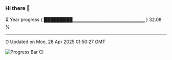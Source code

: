 ### Hi there 👋

⏳ Year progress { █████████▁▁▁▁▁▁▁▁▁▁▁▁▁▁▁▁▁▁▁▁▁ } 32.08 %

---

⏰ Updated on Mon, 28 Apr 2025 01:50:27 GMT

![Progress Bar CI](https://github.com/liununu/liununu/workflows/Progress%20Bar%20CI/badge.svg)
